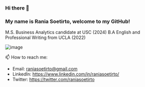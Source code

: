 ### Hi there 👋 
### My name is Rania Soetirto, welcome to my GitHub!

M.S. Business Analytics candidate at USC (2024)
B.A English and Professional Writing from UCLA (2022)

![image](https://github.com/rsoetirto/rsoetirto/assets/109045573/62da2cfe-e0e9-446a-bae0-ce5bc690359c)



📫 How to reach me: 
* Email: raniasoetirto@gmail.com
* LinkedIn: https://www.linkedin.com/in/raniasoetirto/
* Twitter: https://twitter.com/raniasoetirto

<!--
**rsoetirto/rsoetirto** is a ✨ _special_ ✨ repository because its `README.md` (this file) appears on your GitHub profile.

Here are some ideas to get you started:

- 🔭 I’m currently working on ...
- 🌱 I’m currently learning ...
- 👯 I’m looking to collaborate on ...
- 🤔 I’m looking for help with ...
- 💬 Ask me about ...
- 📫 How to reach me: ...
- 😄 Pronouns: ...
- ⚡ Fun fact: ...
-->
